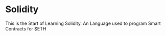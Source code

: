# Solidity
This is the Start of Learning Solidity. An Language used to program Smart Contracts for $ETH
